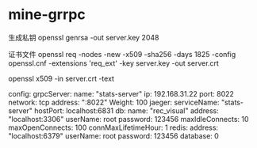 # mine-grrpc


生成私钥
openssl genrsa -out server.key 2048

证书文件
openssl req -nodes -new -x509 -sha256 -days 1825 -config openssl.cnf -extensions 'req_ext' -key server.key -out server.crt

openssl x509 -in server.crt -text

config:
  grpcServer:
  name: "stats-server"
  ip: 192.168.31.22
  port: 8022
  network: tcp
  address: ":8022"
  Weight: 100
jaeger:
  serviceName: "stats-server"
  hostPort: localhost:6831
db:
  name: "rec_visual"
  address: "localhost:3306"
  userName: root
  password: 123456
  maxIdleConnects: 10
  maxOpenConnects: 100
  connMaxLifetimeHour: 1
redis:
  address: "localhost:6379"
  userName: root
  password: 123456
  database: 0